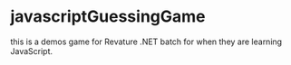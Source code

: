 # javascriptGuessingGame

this is a demos game for Revature .NET batch for when they are learning JavaScript.
